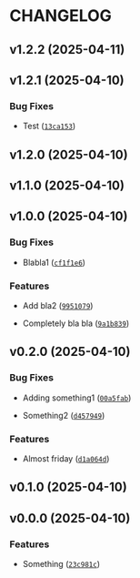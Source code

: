 # CHANGELOG


## v1.2.2 (2025-04-11)


## v1.2.1 (2025-04-10)

### Bug Fixes

- Test
  ([`13ca153`](https://github.com/simonliska/py-semantic/commit/13ca153112e9a943151c474e7548a49c29445b1d))


## v1.2.0 (2025-04-10)


## v1.1.0 (2025-04-10)


## v1.0.0 (2025-04-10)

### Bug Fixes

- Blabla1
  ([`cf1f1e6`](https://github.com/simonliska/py-semantic/commit/cf1f1e6619454f81e48d2e55268e8e1ec59b0554))

### Features

- Add bla2
  ([`9951079`](https://github.com/simonliska/py-semantic/commit/9951079bd7e5176f80dc0cb4b70118901684f871))

- Completely bla bla
  ([`9a1b839`](https://github.com/simonliska/py-semantic/commit/9a1b839a14e85d2a71310f27ee815ed5a8e1b5a9))


## v0.2.0 (2025-04-10)

### Bug Fixes

- Adding something1
  ([`00a5fab`](https://github.com/simonliska/py-semantic/commit/00a5fabed1c7a76bbbd0145e19f01b14dd56660a))

- Something2
  ([`d457949`](https://github.com/simonliska/py-semantic/commit/d457949b90b14080ffb75ca6cb37722bfb0ff514))

### Features

- Almost friday
  ([`d1a064d`](https://github.com/simonliska/py-semantic/commit/d1a064d77af2032fdf88d7c90b705b5aed8925b4))


## v0.1.0 (2025-04-10)


## v0.0.0 (2025-04-10)

### Features

- Something
  ([`23c981c`](https://github.com/simonliska/py-semantic/commit/23c981c874b5d1d2b1604a97ff781da23aae9274))
